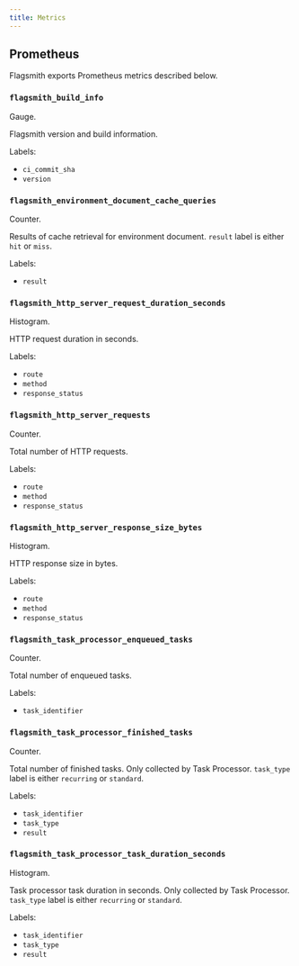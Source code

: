 ```yaml
---
title: Metrics
---
```


## Prometheus

Flagsmith exports Prometheus metrics described below.

### `flagsmith_build_info`

Gauge.

Flagsmith version and build information.

Labels:
 - `ci_commit_sha`
 - `version`

### `flagsmith_environment_document_cache_queries`

Counter.

Results of cache retrieval for environment document. `result` label is either `hit` or `miss`.

Labels:
 - `result`

### `flagsmith_http_server_request_duration_seconds`

Histogram.

HTTP request duration in seconds.

Labels:
 - `route`
 - `method`
 - `response_status`

### `flagsmith_http_server_requests`

Counter.

Total number of HTTP requests.

Labels:
 - `route`
 - `method`
 - `response_status`

### `flagsmith_http_server_response_size_bytes`

Histogram.

HTTP response size in bytes.

Labels:
 - `route`
 - `method`
 - `response_status`

### `flagsmith_task_processor_enqueued_tasks`

Counter.

Total number of enqueued tasks.

Labels:
 - `task_identifier`

### `flagsmith_task_processor_finished_tasks`

Counter.

Total number of finished tasks. Only collected by Task Processor. `task_type` label is either `recurring` or `standard`.

Labels:
 - `task_identifier`
 - `task_type`
 - `result`

### `flagsmith_task_processor_task_duration_seconds`

Histogram.

Task processor task duration in seconds. Only collected by Task Processor. `task_type` label is either `recurring` or `standard`.

Labels:
 - `task_identifier`
 - `task_type`
 - `result`

